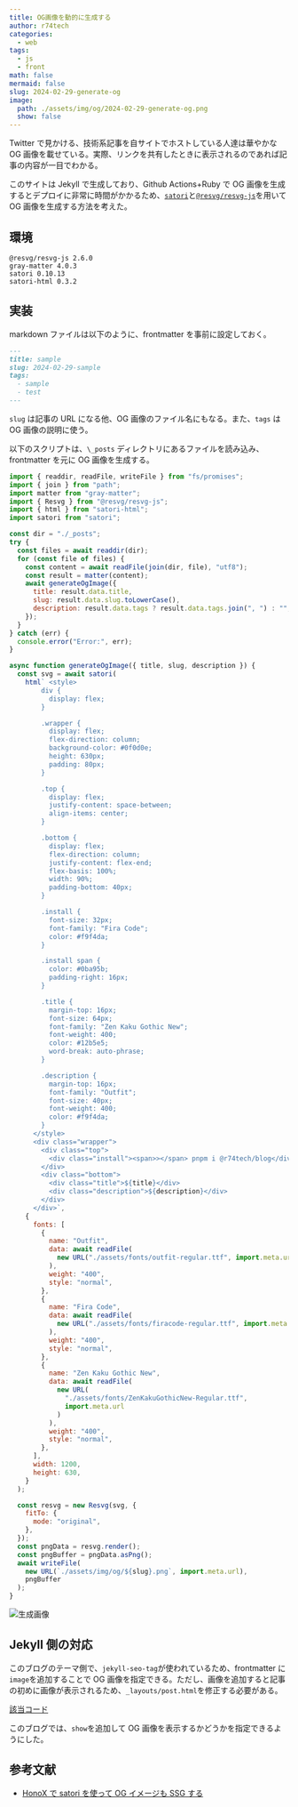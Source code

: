 ```yaml
---
title: OG画像を動的に生成する
author: r74tech
categories:
  - web
tags:
  - js
  - front
math: false
mermaid: false
slug: 2024-02-29-generate-og
image:
  path: ./assets/img/og/2024-02-29-generate-og.png
  show: false
---
```


Twitter で見かける、技術系記事を自サイトでホストしている人達は華やかな OG 画像を載せている。実際、リンクを共有したときに表示されるのであれば記事の内容が一目でわかる。

このサイトは Jekyll で生成しており、Github Actions+Ruby で OG 画像を生成するとデプロイに非常に時間がかかるため、[`satori`](https://www.npmjs.com/package/satori)と[`@resvg/resvg-js`](https://github.com/yisibl/resvg-js)を用いて OG 画像を生成する方法を考えた。

## 環境

```
@resvg/resvg-js 2.6.0
gray-matter 4.0.3
satori 0.10.13
satori-html 0.3.2
```

## 実装

markdown ファイルは以下のように、frontmatter を事前に設定しておく。

```md
---
title: sample
slug: 2024-02-29-sample
tags:
  - sample
  - test
---
```

`slug` は記事の URL になる他、OG 画像のファイル名にもなる。また、`tags` は OG 画像の説明に使う。

以下のスクリプトは、`\_posts` ディレクトリにあるファイルを読み込み、frontmatter を元に OG 画像を生成する。

```js
import { readdir, readFile, writeFile } from "fs/promises";
import { join } from "path";
import matter from "gray-matter";
import { Resvg } from "@resvg/resvg-js";
import { html } from "satori-html";
import satori from "satori";

const dir = "./_posts";
try {
  const files = await readdir(dir);
  for (const file of files) {
    const content = await readFile(join(dir, file), "utf8");
    const result = matter(content);
    await generateOgImage({
      title: result.data.title,
      slug: result.data.slug.toLowerCase(),
      description: result.data.tags ? result.data.tags.join(", ") : "",
    });
  }
} catch (err) {
  console.error("Error:", err);
}

async function generateOgImage({ title, slug, description }) {
  const svg = await satori(
    html` <style>
        div {
          display: flex;
        }

        .wrapper {
          display: flex;
          flex-direction: column;
          background-color: #0f0d0e;
          height: 630px;
          padding: 80px;
        }

        .top {
          display: flex;
          justify-content: space-between;
          align-items: center;
        }

        .bottom {
          display: flex;
          flex-direction: column;
          justify-content: flex-end;
          flex-basis: 100%;
          width: 90%;
          padding-bottom: 40px;
        }

        .install {
          font-size: 32px;
          font-family: "Fira Code";
          color: #f9f4da;
        }

        .install span {
          color: #0ba95b;
          padding-right: 16px;
        }

        .title {
          margin-top: 16px;
          font-size: 64px;
          font-family: "Zen Kaku Gothic New";
          font-weight: 400;
          color: #12b5e5;
          word-break: auto-phrase;
        }

        .description {
          margin-top: 16px;
          font-family: "Outfit";
          font-size: 40px;
          font-weight: 400;
          color: #f9f4da;
        }
      </style>
      <div class="wrapper">
        <div class="top">
          <div class="install"><span>></span> pnpm i @r74tech/blog</div>
        </div>
        <div class="bottom">
          <div class="title">${title}</div>
          <div class="description">${description}</div>
        </div>
      </div>`,
    {
      fonts: [
        {
          name: "Outfit",
          data: await readFile(
            new URL("./assets/fonts/outfit-regular.ttf", import.meta.url)
          ),
          weight: "400",
          style: "normal",
        },
        {
          name: "Fira Code",
          data: await readFile(
            new URL("./assets/fonts/firacode-regular.ttf", import.meta.url)
          ),
          weight: "400",
          style: "normal",
        },
        {
          name: "Zen Kaku Gothic New",
          data: await readFile(
            new URL(
              "./assets/fonts/ZenKakuGothicNew-Regular.ttf",
              import.meta.url
            )
          ),
          weight: "400",
          style: "normal",
        },
      ],
      width: 1200,
      height: 630,
    }
  );

  const resvg = new Resvg(svg, {
    fitTo: {
      mode: "original",
    },
  });
  const pngData = resvg.render();
  const pngBuffer = pngData.asPng();
  await writeFile(
    new URL(`./assets/img/og/${slug}.png`, import.meta.url),
    pngBuffer
  );
}
```

![生成画像](https://blog.r74.tech/assets/img/post/2024-02-29/2024-02-29-generate-og.png)

## Jekyll 側の対応

このブログのテーマ側で、`jekyll-seo-tag`が使われているため、frontmatter に`image`を追加することで OG 画像を指定できる。ただし、画像を追加すると記事の初めに画像が表示されるため、`_layouts/post.html`を修正する必要がある。

[該当コード](https://github.com/r74tech/diary/blob/main/_layouts/post.html#L33-L49)

このブログでは、`show`を追加して OG 画像を表示するかどうかを指定できるようにした。

## 参考文献

- [HonoX で satori を使って OG イメージも SSG する](https://blog.berlysia.net/entry/2024-02-29-honox-og-image)
